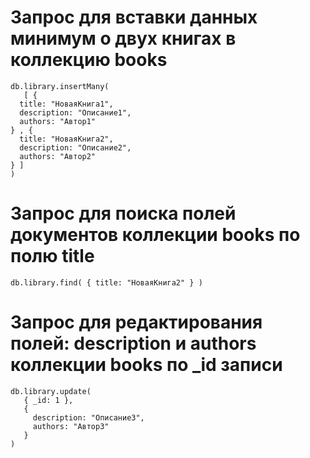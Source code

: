 # Запрос для вставки данных минимум о двух книгах в коллекцию books
```
db.library.insertMany(
   [ {
  title: "НоваяКнига1",
  description: "Описание1",
  authors: "Автор1"
} , {
  title: "НоваяКнига2",
  description: "Описание2",
  authors: "Автор2"
} ]
)
```
# Запрос для поиска полей документов коллекции books по полю title
```
db.library.find( { title: "НоваяКнига2" } )
```
# Запрос для редактирования полей: description и authors коллекции books по _id записи
```
db.library.update(
   { _id: 1 },
   {
     description: "Описание3",
     authors: "Автор3"
   }
)
```
